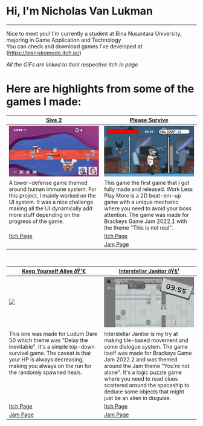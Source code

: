 # Hi, I'm Nicholas Van Lukman
---
Nice to meet you! I'm currently a student at Bina Nusantara University, majoring in Game Application and Technology </br>
You can check and download games I've developed at (https://bisniskomodo.itch.io/)

*All the GIFs are linked to their respective itch.io page*

# Here are highlights from some of the games I made:
<table width="100%">
  <thead>
    <tr>
      <th width="50%"><a href="https://bgdc.itch.io/immunopedia">Sive 2</a></th>
      <th width="50%"><a href="https://bgdc.itch.io/work-less-play-more">Please Survive</a></th>
    </tr>
  </thead>
  <tbody>
    <tr>
      <td><img src="https://github.com/wainini/wainini/blob/main/img/immunopedia%20400x225.gif"/></td>
      <td><img src="https://github.com/wainini/wainini/blob/main/img/worklessplaymore%20400x225.gif"/></td>
    </tr>
    <tr>
      <td valign="text-top">A tower-defense game themed around human immune system. For this project, I mainly worked on the UI system. It was a nice challenge making all the UI dynamically add more stuff depending on the progress of the game. </td>
      <td valign="text-top"">This game the first game that I got fully made and released. Work Less Play More is a 2D beat-em-up game with a unique mechanic where you need to avoid your boss attention. The game was made for Brackeys Game Jam 2022.1 with the theme "This is not real".<div></div></td>
    </tr>
    <tr>
      <td><a href="https://bgdc.itch.io/immunopedia">Itch Page</td>
      <td><a href="https://bgdc.itch.io/work-less-play-more">Itch Page</td>
    </tr>
    <tr>
      <td></td>
      <td><a href="https://itch.io/jam/brackeys-7/rate/1408323">Jam Page</td>
    </tr>
  </tbody>
</table>

<br>

<table width="100%">
  <thead>
    <tr>
      <th width="50%"><a href="https://bgdc.itch.io/keep-yourself-alive">Keep Yourself Alive ðŸ’€</a></th>
      <th width="50%"><a href="https://bgdc.itch.io/interstellar-janitor">Interstellar Janitor ðŸ§¹</a></th>
    </tr>
  </thead>
  <tbody>
    <tr>
      <td><img src="https://github.com/wainini/wainini/blob/main/img/keep%20yourself%20alive%20400x225.gif"/></td>
      <td><img src="https://github.com/wainini/wainini/blob/main/img/interstellar%20janitor%20%20400x225.gif"/></td>
    </tr>
    <tr>
      <td valign="text-top">This one was made for Ludum Dare 50 which theme was "Delay the inevitable". It's a simple top-down survival game. The caveat is that your HP is always decreasing, making you always on the run for the randomly spawned heals.</td>
      <td valign="text-top">Interstellar Janitor is my try at making tile-based movement and some dialogue system. The game itself was made for Brackeys Game Jam 2022.2 and was themed around the Jam theme "You're not alone". It's a logic puzzle game where you need to read clues scattered around the spaceship to deduce some objects that might just be an alien in disguise.<br></td>
    </tr>
    <tr>
      <td><a href="https://bgdc.itch.io/keep-yourself-alive">Itch Page</td>
      <td><a href="https://bgdc.itch.io/interstellar-janitor">Itch Page</td>
    </tr>
    <tr>
      <td><a href="https://ldjam.com/events/ludum-dare/50/keep-yourself-alive">Jam Page</td>
      <td><a href="https://itch.io/jam/brackeys-8/rate/1679306">Jam Page</td>
    </tr>
  </tbody>
</table>

